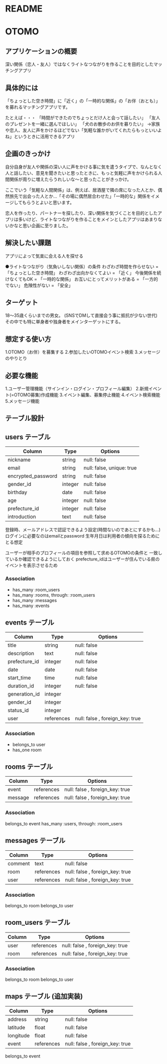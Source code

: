 # README

# OTOMO

## アプリケーションの概要
深い関係（恋人・友人）ではなくライトなつながりを作ることを目的としたマッチングアプリ

## 具体的には
「ちょっとした空き時間」に「近く」の「一時的な関係」の「お伴（おとも）」を募れるマッチングアプリです。

たとえば・・・
「時間ができたのでちょっとだけ人と会って話したい」
「友人のプレゼントを一緒に選んでほしい」
「犬のお散歩のお供を募りたい」
 →家族や恋人、友人に声をかけるほどでない「気軽な誰かがいてくれたらもっといいよね」というときに活用できるアプリ

## 企画のきっかけ
自分自身が友人や関係の深い人に声をかける事に気を遣うタイプで、なんとなく人と話したい、意見を聞きたいと思ったときに、もっと気軽に声をかけられる人間関係が周りに増えたらうれしいな～と思ったことがきっかけ。

ここでいう「気軽な人間関係」は、例えば、居酒屋で隣の席になった人とか、偶然旅先で出会った人とか…「その場に偶然居合わせた」「一時的な」関係をイメージしてもらうとよいと思います。

恋人を作ったり、パートナーを探したり、深い関係を気づくことを目的としたアプリは多いけど、ライトなつながりを作ることをメインとしたアプリはあまりないかなと思い企画に至りました。

## 解決したい課題
アプリによって気楽に会える人を探せる

●ライトなつながり（気負いしない関係）の条件
 わざわざ時間を作らせない = 「ちょっとした空き時間」
 わざわざ出向かなくてよい = 「近く」
 今後関係を続けなくてもOK = 「一時的な関係」
 お互いにとってメリットがある = 「一方的でない」
 危険性がない = 「安全」

## ターゲット
18～35歳くらいまでの男女。
(SNSでDMして直接会う事に抵抗が少ない世代)
その中でも特に単身者や独身者をメインターゲットにする。

## 想定する使い方
1.OTOMO（お伴）を募集する
2.参加したいOTOMOイベント検索
3.メッセージのやりとり

## 必要な機能

1.ユーザー管理機能（サインイン・ログイン・プロフィール編集）
2.新規イベント(=OTOMO募集)作成機能
3.イベント編集、募集停止機能
4.イベント検索機能
5.メッセージ機能


## テーブル設計

## users テーブル

| Column             | Type   | Options     |
| ------------------ | ------ | ----------- |
| nickname           | string | null: false |
| email              | string | null: false, unique: true | 
| encrypted_password | string | null: false |
| gender_id          | integer | null: false | 
| birthday           | date   | null: false |
| age                | integer | null: false |
| prefecture_id      | integer | null: false |
| introduction       | text   | null: false |

登録時、メールアドレスで認証できるよう設定(時間ないのであとにするかも…)
ログインに必要なのはemailとpassword
生年月日は利用者の傾向を探るためにとる想定

ユーザーが相手のプロフィールの項目を参照して求めるOTOMOの条件と
一致しているか確認できるようにしておく
prefecture_idはユーザーが住んでいる県のイベントを表示させるため

### Association
- has_many :room_users
- has_many :rooms, through: :room_users
- has_many :messages
- has_many :events

## events テーブル

| Column             | Type   | Options     |
| ------------------ | ------ | ----------- |
| title              | string | null: false |
| description        | text   | null: false |
| prefecture_id      | integer | null: false |
| date               | date | null: false |
| start_time         | time | null: false |
| duration_id        | integer | null: false |
| generation_id      | integer |
| gender_id          | integer |
| status_id          | integer |
| user               | references | null: false , foreign_key: true |

### Association
- belongs_to user
- has_one room

## rooms テーブル

| Column             | Type   | Options     |
| ------------------ | ------ | ----------- |
| event              | references | null: false , foreign_key: true |
| message            | references | null: false , foreign_key: true |

### Association
belongs_to event
has_many :users, through: :room_users


## messages テーブル

| Column             | Type   | Options     |
| ------------------ | ------ | ----------- |
| comment            | text | null: false |
| room            | references | null: false , foreign_key: true |
| user            | references | null: false , foreign_key: true |

### Association
belongs_to room
belongs_to user


## room_users テーブル
| Column             | Type   | Options     |
| ------------------ | ------ | ----------- |
| user               | references | null: false , foreign_key: true |
| room               | references | null: false , foreign_key: true |

### Association
belongs_to room
belongs_to user


## maps テーブル (追加実装)

| Column             | Type   | Options     |
| ------------------ | ------ | ----------- |
| address            | string | null: false |
| latitude           | float   | null: false |
| longitude          | float | null: false |
| event              | references | null: false , foreign_key: true |

belongs_to event

